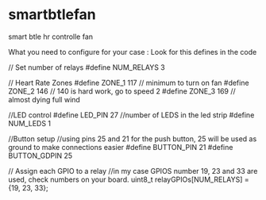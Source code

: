 # smartbtlefan
smart btle hr controlle fan

What you need to configure for your case : 
Look for this defines in the code

// Set number of relays
#define NUM_RELAYS 3

// Heart Rate Zones
#define ZONE_1 117 // minimum to turn on fan
#define ZONE_2 146 // 140 is hard work, go to speed 2
#define ZONE_3 169 // almost dying full wind

//LED control
#define LED_PIN 27
//number of LEDS in the led strip
#define NUM_LEDS 1

//Button setup
//using pins 25 and 21 for the push button, 25 will be used as ground to make connections easier
#define BUTTON_PIN 21
#define BUTTON_GDPIN 25


// Assign each GPIO to a relay
//in my case GPIOS number 19, 23 and 33 are used, check numbers on your board.
uint8_t relayGPIOs[NUM_RELAYS] = {19, 23, 33};
